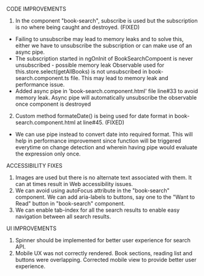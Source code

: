 CODE IMPROVEMENTS
1. In the component "book-search", subscribe is used but the subscription is no where being caught and destroyed. (FIXED)
- Failing to unsubscribe may lead to memory leaks and to solve this, either we have to unsubscribe the subscription or can make use of an async pipe.
- The subscription started in ngOnInit of BookSearchCompoent is never unsubscribed - possible memory leak
Observable used for this.store.select(getAllBooks) is not unsubscribed in book-search.component.ts file. This may lead to memory leak and performance issue.
-	Added async pipe in 'book-search.component.html' file line#33 to avoid memory leak. Async pipe will automatically unsubscribe the observable once component is destroyed

2.	Custom method formateDate() is being used for date format in book-search.component.html at line#45. (FIXED)
- We can use pipe instead to convert date into required format. This will help in performance improvement since function will be triggered everytime on change detection and wherein having pipe would evaluate the expression only once.

ACCESSIBILITY FIXES
1. Images are used but there is no alternate text associated with them. It can at times result in Web accessibility issues. 
3. We can avoid using autoFocus attribute in the "book-search" component. We can add aria-labels to buttons, say one to the "Want to Read" button in "book-search" component. 
4. We can enable tab-index for all the search results to enable easy navigation between all search results.

UI IMPROVEMENTS
1.	Spinner should be implemented for better user experience for search API. 
2.  Mobile UX was not correctly rendered. Book sections, reading list and buttons were overlapping. Corrected mobile view to provide better user experience.
